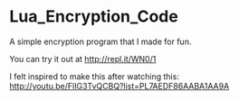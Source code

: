Lua_Encryption_Code
===================

A simple encryption program that I made for fun.

You can try it out at http://repl.it/WN0/1

I felt inspired to make this after watching this: http://youtu.be/FlIG3TvQCBQ?list=PL7AEDF86AABA1AA9A
